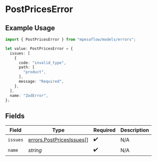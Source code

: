 # PostPricesError

## Example Usage

```typescript
import { PostPricesError } from "mpesaflow/models/errors";

let value: PostPricesError = {
  issues: [
    {
      code: "invalid_type",
      path: [
        "product",
      ],
      message: "Required",
    },
  ],
  name: "ZodError",
};
```

## Fields

| Field                                                                | Type                                                                 | Required                                                             | Description                                                          |
| -------------------------------------------------------------------- | -------------------------------------------------------------------- | -------------------------------------------------------------------- | -------------------------------------------------------------------- |
| `issues`                                                             | [errors.PostPricesIssues](../../models/errors/postpricesissues.md)[] | :heavy_check_mark:                                                   | N/A                                                                  |
| `name`                                                               | *string*                                                             | :heavy_check_mark:                                                   | N/A                                                                  |
